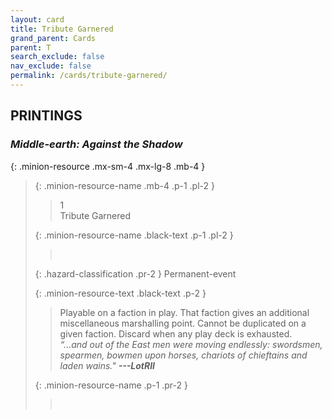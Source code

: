 ```yaml
---
layout: card
title: Tribute Garnered
grand_parent: Cards
parent: T
search_exclude: false
nav_exclude: false
permalink: /cards/tribute-garnered/
---
```


## PRINTINGS


### _Middle-earth: Against the Shadow_

{: .minion-resource .mx-sm-4 .mx-lg-8 .mb-4 }
> {: .minion-resource-name .mb-4 .p-1 .pl-2 }
> > <div class="hazard-mp">1</div>
> > <div class="card-name">Tribute Garnered</div>
>
> {: .minion-resource-name .black-text .p-1 .pl-2 }
> > &nbsp;
>
> {: .hazard-classification .pr-2 }
> Permanent-event
>
> {: .minion-resource-text .black-text .p-2 }
> > Playable on a faction in play. That faction gives an additional miscellaneous marshalling point. Cannot be duplicated on a given faction. Discard when any play deck is exhausted. <br>_“...and out of the East men were moving endlessly: swordsmen, spearmen, bowmen upon horses, chariots of chieftains and laden wains."_ ***---&NoBreak;LotRII*** 
> 
> {: .minion-resource-name .p-1 .pr-2 }
> > <div class="card-shield"></div>
> > <div class="card-corruption-white">&nbsp;</div>
